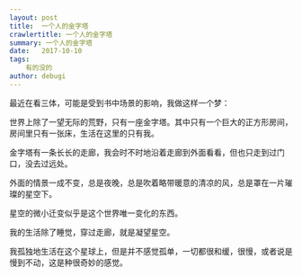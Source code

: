 ```yaml
---
layout: post
title:  一个人的金字塔
crawlertitle: 一个人的金字塔
summary: 一个人的金字塔
date:   2017-10-10
tags:  
    有的没的
author: debugi
---
```



最近在看三体，可能是受到书中场景的影响，我做这样一个梦：  

世界上除了一望无际的荒野，只有一座金字塔。其中只有一个巨大的正方形房间，房间里只有一张床，生活在这里的只有我。  

金字塔有一条长长的走廊，我会时不时地沿着走廊到外面看看，但也只走到过门口，没去过远处。  

外面的情景一成不变，总是夜晚，总是吹着略带暖意的清凉的风，总是罩在一片璀璨的星空下。  

星空的微小迁变似乎是这个世界唯一变化的东西。  

我的生活除了睡觉，穿过走廊，就是凝望星空。  

我孤独地生活在这个星球上，但是并不感觉孤单，一切都很和缓，很慢，或者说是慢到不动，这是种很奇妙的感觉。
